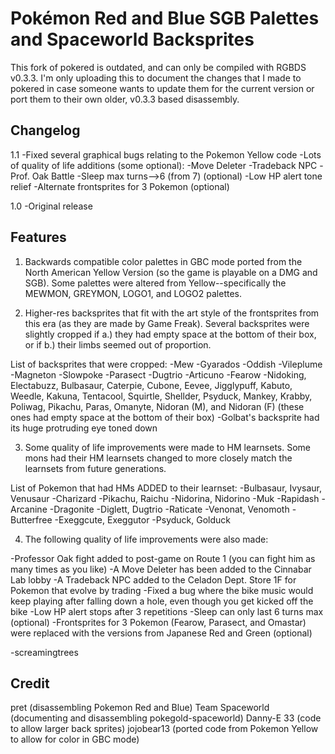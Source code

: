 # Pokémon Red and Blue SGB Palettes and Spaceworld Backsprites

This fork of pokered is outdated, and can only be compiled with RGBDS v0.3.3. I'm only uploading this to document the changes that I made to pokered in case someone wants to update them for the current version or port them to their own older, v0.3.3 based disassembly.

## Changelog

1.1
-Fixed several graphical bugs relating to the Pokemon Yellow code
-Lots of quality of life additions (some optional):
-Move Deleter
-Tradeback NPC
-Prof. Oak Battle
-Sleep max turns-->6 (from 7) (optional)
-Low HP alert tone relief
-Alternate frontsprites for 3 Pokemon (optional)

1.0
-Original release

## Features

1. Backwards compatible color palettes in GBC mode ported from the North American Yellow Version (so the game is playable on a DMG and SGB). Some palettes were altered from Yellow--specifically the MEWMON, GREYMON, LOGO1, and LOGO2 palettes.


2. Higher-res backsprites that fit with the art style of the frontsprites from this era (as they are made by Game Freak). Several backsprites were slightly cropped if a.) they had empty space at the bottom of their box, or if b.) their limbs seemed out of proportion.
	
List of backsprites that were cropped:
	-Mew
	-Gyarados
	-Oddish
	-Vileplume
	-Magneton
	-Slowpoke
	-Parasect
	-Dugtrio
	-Articuno
	-Fearow
	-Nidoking, Electabuzz, Bulbasaur, Caterpie, Cubone, Eevee, Jigglypuff, Kabuto, Weedle, Kakuna, Tentacool, Squirtle, Shellder, Psyduck, Mankey, Krabby, Poliwag, Pikachu, Paras, Omanyte, Nidoran (M), and Nidoran (F) (these ones had empty space at the bottom of their box)
	-Golbat's backsprite had its huge protruding eye toned down
		
3. Some quality of life improvements were made to HM learnsets. Some mons had their HM learnsets changed to more closely match the learnsets from future generations.
	
List of Pokemon that had HMs ADDED to their learnset:
	-Bulbasaur, Ivysaur, Venusaur
	-Charizard
	-Pikachu, Raichu
	-Nidorina, Nidorino
	-Muk
	-Rapidash
	-Arcanine
	-Dragonite
	-Diglett, Dugtrio
	-Raticate
	-Venonat, Venomoth
	-Butterfree
	-Exeggcute, Exeggutor
	-Psyduck, Golduck
		
		
4. The following quality of life improvements were also made: 

-Professor Oak fight added to post-game on Route 1 (you can fight him as many times as you like)
-A Move Deleter has been added to the Cinnabar Lab lobby
-A Tradeback NPC added to the Celadon Dept. Store 1F for Pokemon that evolve by trading
-Fixed a bug where the bike music would keep playing after falling down a hole, even though you	get kicked off the bike
-Low HP alert stops after 3 repetitions
-Sleep can only last 6 turns max (optional)
-Frontsprites for 3 Pokemon (Fearow, Parasect, and Omastar) were replaced with the versions from Japanese Red and Green (optional)

-screamingtrees

## Credit

pret (disassembling Pokemon Red and Blue)
Team Spaceworld (documenting and disassembling pokegold-spaceworld)
Danny-E 33 (code to allow larger back sprites)
jojobear13 (ported code from Pokemon Yellow to allow for color in GBC mode)


	